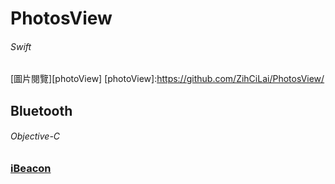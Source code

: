 # PhotosView
###### Swift
[圖片閱覽][photoView]
[photoView]:https://github.com/ZihCiLai/PhotosView/

## Bluetooth  
###### Objective-C
### [iBeacon][beacon]
[beacon]:https://www.con.tw

